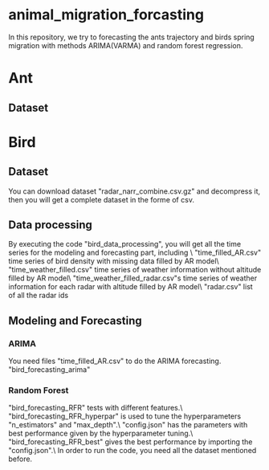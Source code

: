 # animal_migration_forcasting
In this repository, we try to forecasting the ants trajectory and birds spring migration with methods ARIMA(VARMA) and random forest regression.

# Ant

## Dataset





# Bird
## Dataset
You can download dataset "radar_narr_combine.csv.gz" and decompress it, then you will get a complete dataset in the forme of csv.

## Data processing
By executing the code "bird_data_processing", you will get all the time series for the modeling and forecasting part, including \\
	"time_filled_AR.csv" time series of bird density with missing data filled by AR model\\
	"time_weather_filled.csv" time series of weather information without altitude filled by AR model\\
	"time_weather_filled_radar.csv"s time series of weather information for each radar with altitude filled by AR model\\
	"radar.csv" list of all the radar ids

## Modeling and Forecasting
### ARIMA
You need files "time_filled_AR.csv" to do the ARIMA forecasting. "bird_forecasting_arima"

### Random Forest
"bird_forecasting_RFR" tests with different features.\\
"bird_forecasting_RFR_hyperpar" is used to tune the hyperparameters "n_estimators" and "max_depth".\\
"config.json" has the parameters with best performance given by the hyperparameter tuning.\\
"bird_forecasting_RFR_best" gives the best performance by importing the "config.json".\\
In order to run the code, you need all the dataset mentioned before.
